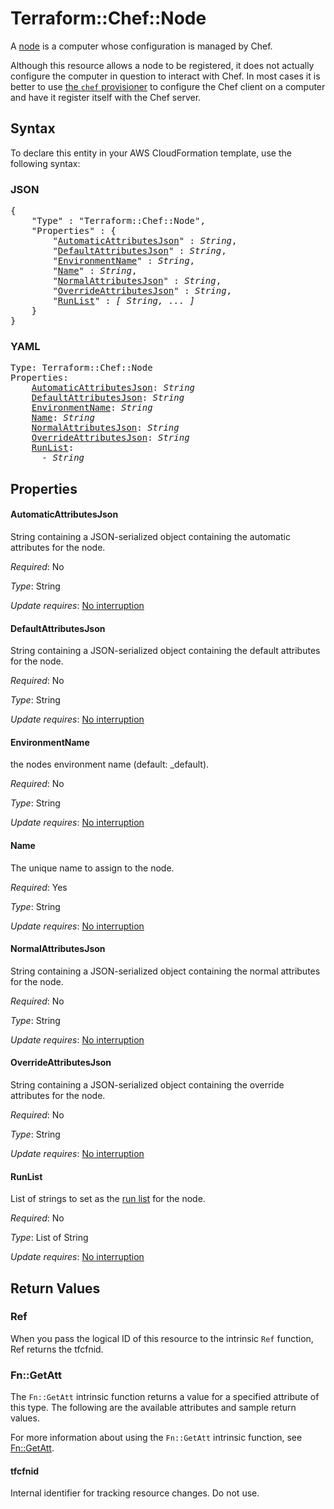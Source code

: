# Terraform::Chef::Node

A [node](http://docs.chef.io/nodes.html) is a computer whose
configuration is managed by Chef.

Although this resource allows a node to be registered, it does not actually
configure the computer in question to interact with Chef. In most cases it
is better to use [the `chef` provisioner](/docs/provisioners/chef.html) to
configure the Chef client on a computer and have it register itself with the
Chef server.

## Syntax

To declare this entity in your AWS CloudFormation template, use the following syntax:

### JSON

<pre>
{
    "Type" : "Terraform::Chef::Node",
    "Properties" : {
        "<a href="#automaticattributesjson" title="AutomaticAttributesJson">AutomaticAttributesJson</a>" : <i>String</i>,
        "<a href="#defaultattributesjson" title="DefaultAttributesJson">DefaultAttributesJson</a>" : <i>String</i>,
        "<a href="#environmentname" title="EnvironmentName">EnvironmentName</a>" : <i>String</i>,
        "<a href="#name" title="Name">Name</a>" : <i>String</i>,
        "<a href="#normalattributesjson" title="NormalAttributesJson">NormalAttributesJson</a>" : <i>String</i>,
        "<a href="#overrideattributesjson" title="OverrideAttributesJson">OverrideAttributesJson</a>" : <i>String</i>,
        "<a href="#runlist" title="RunList">RunList</a>" : <i>[ String, ... ]</i>
    }
}
</pre>

### YAML

<pre>
Type: Terraform::Chef::Node
Properties:
    <a href="#automaticattributesjson" title="AutomaticAttributesJson">AutomaticAttributesJson</a>: <i>String</i>
    <a href="#defaultattributesjson" title="DefaultAttributesJson">DefaultAttributesJson</a>: <i>String</i>
    <a href="#environmentname" title="EnvironmentName">EnvironmentName</a>: <i>String</i>
    <a href="#name" title="Name">Name</a>: <i>String</i>
    <a href="#normalattributesjson" title="NormalAttributesJson">NormalAttributesJson</a>: <i>String</i>
    <a href="#overrideattributesjson" title="OverrideAttributesJson">OverrideAttributesJson</a>: <i>String</i>
    <a href="#runlist" title="RunList">RunList</a>: <i>
      - String</i>
</pre>

## Properties

#### AutomaticAttributesJson

String containing a JSON-serialized
object containing the automatic attributes for the node.

_Required_: No

_Type_: String

_Update requires_: [No interruption](https://docs.aws.amazon.com/AWSCloudFormation/latest/UserGuide/using-cfn-updating-stacks-update-behaviors.html#update-no-interrupt)

#### DefaultAttributesJson

String containing a JSON-serialized
object containing the default attributes for the node.

_Required_: No

_Type_: String

_Update requires_: [No interruption](https://docs.aws.amazon.com/AWSCloudFormation/latest/UserGuide/using-cfn-updating-stacks-update-behaviors.html#update-no-interrupt)

#### EnvironmentName

the nodes environment name (default: _default).

_Required_: No

_Type_: String

_Update requires_: [No interruption](https://docs.aws.amazon.com/AWSCloudFormation/latest/UserGuide/using-cfn-updating-stacks-update-behaviors.html#update-no-interrupt)

#### Name

The unique name to assign to the node.

_Required_: Yes

_Type_: String

_Update requires_: [No interruption](https://docs.aws.amazon.com/AWSCloudFormation/latest/UserGuide/using-cfn-updating-stacks-update-behaviors.html#update-no-interrupt)

#### NormalAttributesJson

String containing a JSON-serialized
object containing the normal attributes for the node.

_Required_: No

_Type_: String

_Update requires_: [No interruption](https://docs.aws.amazon.com/AWSCloudFormation/latest/UserGuide/using-cfn-updating-stacks-update-behaviors.html#update-no-interrupt)

#### OverrideAttributesJson

String containing a JSON-serialized
object containing the override attributes for the node.

_Required_: No

_Type_: String

_Update requires_: [No interruption](https://docs.aws.amazon.com/AWSCloudFormation/latest/UserGuide/using-cfn-updating-stacks-update-behaviors.html#update-no-interrupt)

#### RunList

List of strings to set as the
[run list](https://docs.chef.io/run_lists.html) for the node.

_Required_: No

_Type_: List of String

_Update requires_: [No interruption](https://docs.aws.amazon.com/AWSCloudFormation/latest/UserGuide/using-cfn-updating-stacks-update-behaviors.html#update-no-interrupt)

## Return Values

### Ref

When you pass the logical ID of this resource to the intrinsic `Ref` function, Ref returns the tfcfnid.

### Fn::GetAtt

The `Fn::GetAtt` intrinsic function returns a value for a specified attribute of this type. The following are the available attributes and sample return values.

For more information about using the `Fn::GetAtt` intrinsic function, see [Fn::GetAtt](https://docs.aws.amazon.com/AWSCloudFormation/latest/UserGuide/intrinsic-function-reference-getatt.html).

#### tfcfnid

Internal identifier for tracking resource changes. Do not use.

